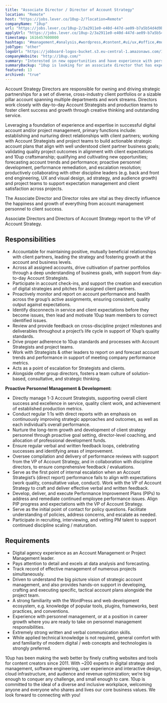 ```yaml
---
title: "Associate Director / Director of Account Strategy"
location: "Remote"
host: "https://jobs.lever.co/10up-2/?location=Remote"
companyName: "10up"
url: "https://jobs.lever.co/10up-2/3a2911e0-e40d-447d-ae09-b7a5b54d4d9b"
applyUrl: "https://jobs.lever.co/10up-2/3a2911e0-e40d-447d-ae09-b7a5b54d4d9b/apply"
timestamp: 1616457600000
hashtags: "#management,#analysis,#wordpress,#content,#ui/ux,#office,#monitoring,#optimization"
jobType: "other"
logoUrl: "https://jobboard-logos-bucket.s3.eu-central-1.amazonaws.com/10up"
companyWebsite: "http://10up.com/"
summary: "Interested in new opportunities and have experience with personnel management, or at a position in career growth where you are ready to take on personnel management responsibilities? 10up has a job opening for an Associate Director."
summaryBackup: "10up is looking for an associate director that has experience in: #management, #ui/ux, #wordpress."
featured: 13
archived: "true"
---
```


Account Strategy Directors are responsible for owning and driving strategic partnerships for a set of diverse, cross-industry client portfolios or a sizable pillar account spanning multiple departments and work streams. Directors work closely with day-to-day Account Strategists and production teams to foster client success and growth through creative thinking and outstanding service.

Leveraging a foundation of experience and expertise in successful digital account and/or project management, primary functions include: establishing and nurturing direct relationships with client partners; working with Account Strategists and project teams to build actionable strategic account plans that align with well understood client partner business goals; validating quality project outcomes in alignment with client expectations and 10up craftsmanship; qualifying and cultivating new opportunities; forecasting account trends and performance; proactive personnel development, performance remediation, and escalation resolution; productively collaborating with other discipline leaders (e.g. back and front end engineering, UX and visual design, ad strategy, and audience growth) and project teams to support expectation management and client satisfaction across projects.

The Associate Director and Director roles are vital as they directly influence the happiness and growth of everything from account management personnel to client success.

Associate Directors and Directors of Account Strategy report to the VP of Account Strategy.

## Responsibilities

*   Accountable for maintaining positive, mutually beneficial relationships with client partners, leading the strategy and fostering growth at the account and business levels.
*   Across all assigned accounts, drive cultivation of partner portfolios through a deep understanding of business goals, with support from day-to-day Account Strategists.
*   Participate in account check-ins, and support the creation and execution of digital strategies and pitches for assigned client partners.
*   Proactively monitor and report on account performance and health across the group’s active assignments, ensuring consistent, quality output against expectations.
*   Identify disconnects in service and client expectations before they become issues, then lead and motivate 10up team members to correct identified issues.
*   Review and provide feedback on cross-discipline project milestones and deliverables throughout a project’s life cycle in support of 10up’s quality standards.
*   Drive proper adherence to 10up standards and processes with Account Strategists and project teams.
*   Work with Strategists & other leaders to report on and forecast account trends and performance in support of meeting company performance metrics.
*   Acts as a point of escalation for Strategists and clients.
*   Alongside other group directors, fosters a team culture of solution-based, consultative, and strategic thinking.

**Proactive Personnel Management & Development:**

*   Directly manage 1-3 Account Strategists, supporting overall client success and excellence in service, quality client work, and achievement of established production metrics.
*   Conduct regular 1:1s with direct reports with an emphasis on continuously improving strategic approaches and outcomes, as well as each individual’s overall performance.
*   Nurture the long-term growth and development of client strategy personnel through proactive goal setting, director-level coaching, and allocation of professional development funds.
*   Ensure regular verbal and written feedback loops, celebrating successes and identifying areas of improvement.
*   Oversee compilation and delivery of performance reviews with support from the VP of Account Strategy, and in collaboration with discipline directors, to ensure comprehensive feedback / evaluations.
*   Serve as the first point of internal escalation when an Account Strategist’s (direct report) performance fails to align with expectations (work quality, consultative value, conduct). Work with the VP of Account Strategy to craft and deliver effective verbal and written feedback.
*   Develop, deliver, and execute Performance Improvement Plans (PIPs) to address and remediate continued employee performance issues. Align PIP progress and expectations with the VP of Account Strategy.
*   Serve as the initial point of contact for policy questions. Facilitate understanding of policies, address concerns, and escalate as needed.
*   Participate in recruiting, interviewing, and vetting PM talent to support continued discipline scaling / maturation.

## Requirements

*   Digital agency experience as an Account Management or Project Management leader.
*   Pays attention to detail and excels at data analysis and forecasting.
*   Track record of effective management of numerous projects simultaneously.
*   Driven to understand the big picture vision of strategic account management, and also provides hands-on support in developing, crafting and executing specific, tactical account plans alongside the project team.
*   A strong familiarity with the WordPress and web development ecosystem, e.g. knowledge of popular tools, plugins, frameworks, best practices, and conventions.
*   Experience with personnel management, or at a position in career growth where you are ready to take on personnel management responsibilities.
*   Extremely strong written and verbal communication skills.
*   While applied technical knowledge is not required, general comfort with and familiarity of modern digital / web concepts and technologies is strongly preferred. 

10up has been making the web better by finely crafting websites and tools for content creators since 2011. With ~200 experts in digital strategy and management, software engineering, user experience and interactive design, cloud infrastructure, and audience and revenue optimization; we’re big enough to conquer any challenge, and small enough to care. 10up is committed to the ideal of a diverse and inclusive workplace, welcoming anyone and everyone who shares and lives our core business values. We look forward to connecting with you!
